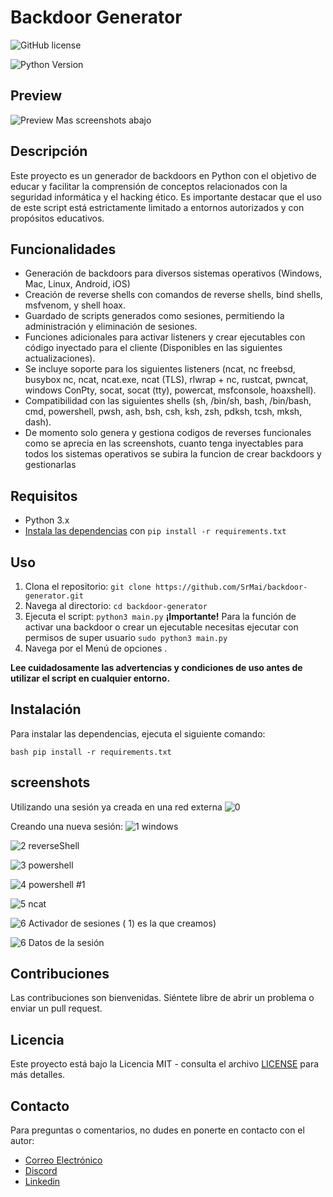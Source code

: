 # Backdoor Generator

![GitHub license](https://img.shields.io/badge/license-MIT-blue.svg)

![Python Version](https://img.shields.io/badge/python-3.x-blue.svg)

## Preview
![Preview](https://i.imgur.com/5H7LepV.png)
Mas screenshots abajo

## Descripción

Este proyecto es un generador de backdoors en Python con el objetivo de educar y facilitar la comprensión de conceptos relacionados con la seguridad informática y el hacking ético. Es importante destacar que el uso de este script está estrictamente limitado a entornos autorizados y con propósitos educativos.

## Funcionalidades

- Generación de backdoors para diversos sistemas operativos (Windows, Mac, Linux, Android, iOS)
- Creación de reverse shells con comandos de reverse shells, bind shells, msfvenom, y shell hoax.
- Guardado de scripts generados como sesiones, permitiendo la administración y eliminación de sesiones.
- Funciones adicionales para activar listeners y crear ejecutables con código inyectado para el cliente (Disponibles en las siguientes actualizaciones).
- Se incluye soporte para los siguientes listeners (ncat, nc freebsd, busybox nc, ncat, ncat.exe, ncat (TLS), rlwrap + nc, rustcat, pwncat, windows ConPty, socat, socat (tty), powercat, msfconsole, hoaxshell).
- Compatibilidad con las siguientes shells (sh, /bin/sh, bash, /bin/bash, cmd, powershell, pwsh, ash, bsh, csh, ksh, zsh, pdksh, tcsh, mksh, dash).
- De momento solo genera y gestiona codigos de reverses funcionales como se aprecia en las screenshots, cuanto tenga inyectables para todos los sistemas operativos se subira la funcion de crear backdoors y gestionarlas

## Requisitos

- Python 3.x
- [Instala las dependencias](#instalación) con `pip install -r requirements.txt`

## Uso

1. Clona el repositorio: `git clone https://github.com/SrMai/backdoor-generator.git`
2. Navega al directorio: `cd backdoor-generator`
3. Ejecuta el script: `python3 main.py` **¡Importante!** Para la función de activar una backdoor o crear un ejecutable necesitas ejecutar con permisos de super usuario `sudo python3 main.py`
4. Navega por el Menú de opciones
.

**Lee cuidadosamente las advertencias y condiciones de uso antes de utilizar el script en cualquier entorno.**

## Instalación

Para instalar las dependencias, ejecuta el siguiente comando:

```bash pip install -r requirements.txt```

## screenshots
Utilizando una sesión ya creada en una red externa
![0](https://i.imgur.com/0zvuI4v.png)

Creando una nueva sesión:
![1](https://i.imgur.com/tc3FUJY.png)
windows

![2](https://i.imgur.com/8PQMywO.png)
reverseShell

![3](https://i.imgur.com/e6X8CJp.png)
powershell

![4](https://i.imgur.com/1pyuBVg.png)
powershell #1

![5](https://i.imgur.com/5WVbQLH.png)
ncat

![6](https://i.imgur.com/N9ivqSD.png)
Activador de sesiones ( 1) es la que creamos)

![6](https://i.imgur.com/3wPgkU2.png)
Datos de la sesión

## Contribuciones

Las contribuciones son bienvenidas. Siéntete libre de abrir un problema o enviar un pull request.

## Licencia

Este proyecto está bajo la Licencia MIT - consulta el archivo [LICENSE](LICENSE) para más detalles.

## Contacto

Para preguntas o comentarios, no dudes en ponerte en contacto con el autor:

- [Correo Electrónico](mailto:opensource@carlosayala.cloud)
- [Discord](https://discordapp.com/users/691847137297694731)
- [Linkedin](https://www.linkedin.com/in/carlosayala04/)

